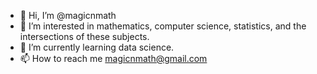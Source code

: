 - 👋 Hi, I’m @magicnmath
- 👀 I’m interested in mathematics, computer science, statistics, and the intersections of these subjects.
- 🌱 I’m currently learning data science.
- 📫 How to reach me magicnmath@gmail.com

<!---
magicnmath/magicnmath is a ✨ special ✨ repository because its `README.md` (this file) appears on your GitHub profile.
You can click the Preview link to take a look at your changes.
--->
